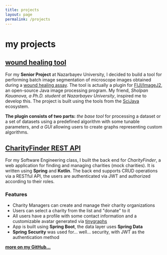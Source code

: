 ```yaml
---
title: projects
layout: page
permalink: /projects
---
```


# my projects

## [wound healing tool](https://github.com/nurzhamanka/whiplugin)
For my **Senior Project** at Nazarbayev University, I decided to build a tool for performing batch image segmentation of microscope images obtained during a [wound healing assay](https://en.wikipedia.org/wiki/Wound_healing_assay). The tool is actually a plugin for [FIJI/ImageJ2](https://fiji.sc/), an open-source Java image processing program. My friend, *Sholpan Kauanova, a Ph.D. student at Nazarbayev University*, inspired me to develop this. The project is built using the tools from the [SciJava](https://scijava.org/) ecosystem.

**The plugin consists of two parts:** *the base tool* for processing a dataset or a set of datasets using a predefined algorithm with some tunable parameters, and *a GUI* allowing users to create graphs representing custom algorithms.

## [CharityFinder REST API](https://github.com/nurzhamanka/charity-api)
For my Software Engineering class, I built the back end for *CharityFinder*, a web application for finding and managing charities (mock charities). It is written using **Spring** and **Kotlin**. The back end supports CRUD operations via a RESTful API, the users are authenticated via JWT and authorized according to their roles.

### Features

-   Charity Managers can create and manage their charity organizations
-   Users can select a charity from the list and "donate" to it
-   All users have a profile with some contact information and a customizable avatar generated via  [tinygraphs](https://www.tinygraphs.com/)
-   App is built using **Spring Boot**, the data layer uses **Spring Data**
-   **Spring Security** was used for... well... security, with JWT as the authentication method

[**more on my GitHub...**](https://github.com/nurzhamanka)

